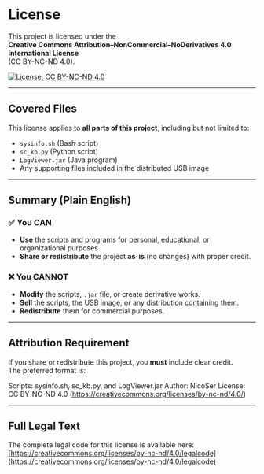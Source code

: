# License

This project is licensed under the  
**Creative Commons Attribution–NonCommercial–NoDerivatives 4.0 International License**  
(CC BY-NC-ND 4.0).

[![License: CC BY-NC-ND 4.0](https://img.shields.io/badge/License-CC%20BY--NC--ND%204.0-lightgrey.svg)](https://creativecommons.org/licenses/by-nc-nd/4.0/)

---

## Covered Files
This license applies to **all parts of this project**, including but not limited to:  
- `sysinfo.sh` (Bash script)  
- `sc_kb.py` (Python script)  
- `LogViewer.jar` (Java program)  
- Any supporting files included in the distributed USB image  

---

## Summary (Plain English)

### ✅ You CAN
- **Use** the scripts and programs for personal, educational, or organizational purposes.  
- **Share or redistribute** the project **as-is** (no changes) with proper credit.  

### ❌ You CANNOT
- **Modify** the scripts, `.jar` file, or create derivative works.  
- **Sell** the scripts, the USB image, or any distribution containing them.  
- **Redistribute** them for commercial purposes.  

---

## Attribution Requirement
If you share or redistribute this project, you **must** include clear credit.  
The preferred format is:

Scripts: sysinfo.sh, sc_kb.py, and LogViewer.jar
Author: NicoSer
License: CC BY-NC-ND 4.0 (https://creativecommons.org/licenses/by-nc-nd/4.0/)

---

## Full Legal Text
The complete legal code for this license is available here:  
[https://creativecommons.org/licenses/by-nc-nd/4.0/legalcode](https://creativecommons.org/licenses/by-nc-nd/4.0/legalcode)
